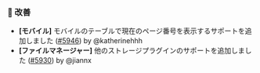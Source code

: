 ### 🚀 改善

* **[モバイル]** モバイルのテーブルで現在のページ番号を表示するサポートを追加しました ([#5946](https://github.com/nocobase/nocobase/pull/5946)) by @katherinehhh
* **[ファイルマネージャー]** 他のストレージプラグインのサポートを追加しました ([#5930](https://github.com/nocobase/nocobase/pull/5930)) by @jiannx

